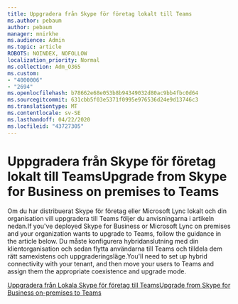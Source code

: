 ```yaml
---
title: Uppgradera från Skype för företag lokalt till Teams
ms.author: pebaum
author: pebaum
manager: mnirkhe
ms.audience: Admin
ms.topic: article
ROBOTS: NOINDEX, NOFOLLOW
localization_priority: Normal
ms.collection: Adm_O365
ms.custom:
- "4000006"
- "2694"
ms.openlocfilehash: b78662e68e053b8b94349032d80ac9bb4fbc0d64
ms.sourcegitcommit: 631cbb5f03e5371f0995e976536d24e9d13746c3
ms.translationtype: MT
ms.contentlocale: sv-SE
ms.lasthandoff: 04/22/2020
ms.locfileid: "43727305"
---
```

# <a name="upgrade-from-skype-for-business-on-premises-to-teams"></a><span data-ttu-id="5a774-102">Uppgradera från Skype för företag lokalt till Teams</span><span class="sxs-lookup"><span data-stu-id="5a774-102">Upgrade from Skype for Business on premises to Teams</span></span>

<span data-ttu-id="5a774-103">Om du har distribuerat Skype för företag eller Microsoft Lync lokalt och din organisation vill uppgradera till Teams följer du anvisningarna i artikeln nedan.</span><span class="sxs-lookup"><span data-stu-id="5a774-103">If you've deployed Skype for Business or Microsoft Lync on premises and your organization wants to upgrade to Teams, follow the guidance in the article below.</span></span> <span data-ttu-id="5a774-104">Du måste konfigurera hybridanslutning med din klientorganisation och sedan flytta användarna till Teams och tilldela dem rätt samexistens och uppgraderingsläge.</span><span class="sxs-lookup"><span data-stu-id="5a774-104">You'll need to set up hybrid connectivity with your tenant, and then move your users to Teams and assign them the appropriate coexistence and upgrade mode.</span></span> 

[<span data-ttu-id="5a774-105">Uppgradera från Lokala Skype för företag till Teams</span><span class="sxs-lookup"><span data-stu-id="5a774-105">Upgrade from Skype for Business on-premises to Teams</span></span>](https://docs.microsoft.com/MicrosoftTeams/upgrade-to-teams-execute-skypeforbusinesshybridonprem)

